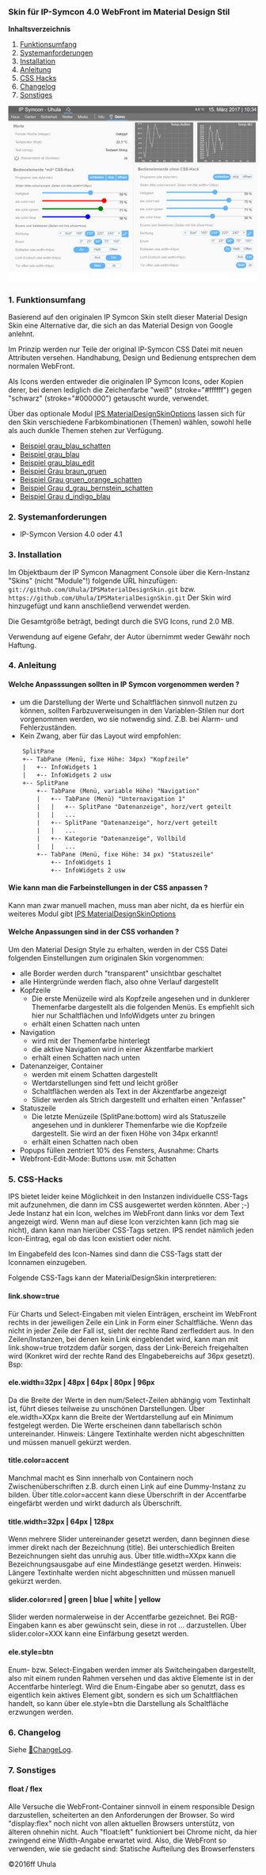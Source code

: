 ### Skin für IP-Symcon 4.0 WebFront im Material Design Stil

**Inhaltsverzeichnis**

1. [Funktionsumfang](#1-funktionsumfang)
2. [Systemanforderungen](#2-systemanforderungen)
3. [Installation](#3-installation)
4. [Anleitung](#4-anleitung)
5. [CSS Hacks](#5-css-hacks)
6. [Changelog](#6-changelog)
7. [Sonstiges](#7-sonstiges)

![Beispiel grau_blau](docs/grau_blau.png?raw=true)


### 1. Funktionsumfang
Basierend auf den originalen IP Symcon Skin stellt dieser Material Design Skin eine
Alternative dar, die sich an das Material Design von Google anlehnt.

Im Prinzip werden nur Teile der original IP-Symcon CSS Datei mit neuen Attributen
versehen. Handhabung, Design und Bedienung entsprechen dem normalen WebFront.

Als Icons werden entweder die originalen IP Symcon Icons, oder Kopien derer, bei denen lediglich die
Zeichenfarbe "weiß" (stroke="#ffffff") gegen "schwarz" (stroke="#000000") getauscht wurde, verwendet.

Über das optionale Modul [IPS MaterialDesignSkinOptions](https://github.com/Uhula/IPSMaterialDesignSkinOptions) lassen sich für den
Skin verschiedene Farbkombinationen (Themen) wählen, sowohl helle als auch dunkle Themen stehen zur Verfügung.

* [Beispiel grau_blau_schatten](docs/grau_blau_schatten.png?raw=true "grau_blau_schatten")
* [Beispiel grau_blau](docs/grau_blau.png?raw=true "Beispiel grau_blau")
* [Beispiel grau_blau_edit](docs/grau_blau_edit.png?raw=true "Beispiel grau_blau_edit")
* [Beispiel Grau braun_gruen](docs/braun_gruen.png?raw=true "Beispiel braun_gruen")
* [Beispiel Grau gruen_orange_schatten](docs/gruen_orange_schatten.png?raw=true "Beispiel gruen_orange_schatten")
* [Beispiel Grau d_grau_bernstein_schatten](docs/d_grau_bernstein_schatten.png?raw=true "Beispiel d_grau_bernstein_schatten")
* [Beispiel Grau d_indigo_blau](docs/d_indigo_blau.png?raw=true "Beispiel d_indigo_blau")


### 2. Systemanforderungen
* IP-Symcon Version 4.0 oder 4.1


### 3. Installation
Im Objektbaum der IP Symcon Managment Console über die Kern-Instanz "Skins" (nicht "Module"!) folgende URL hinzufügen:
`git://github.com/Uhula/IPSMaterialDesignSkin.git` bzw. `https://github.com/Uhula/IPSMaterialDesignSkin.git`
Der Skin wird hinzugefügt und kann anschließend verwendet werden.

Die Gesamtgröße beträgt, bedingt durch die SVG Icons, rund 2.0 MB.

Verwendung auf eigene Gefahr, der Autor übernimmt weder Gewähr noch Haftung.

### 4. Anleitung

#### Welche Anpasssungen sollten in IP Symcon vorgenommen werden ?
* um die Darstellung der Werte und Schaltflächen sinnvoll nutzen zu können,
sollten Farbzuverweisungen in den Variablen-Stilen nur dort vorgenommen
werden, wo sie notwendig sind. Z.B. bei Alarm- und Fehlerzuständen.
* Kein Zwang, aber für das Layout wird empfohlen:

```
    SplitPane
    +-- TabPane (Menü, fixe Höhe: 34px) "Kopfzeile"
    |   +-- InfoWidgets 1  
    |   +-- InfoWidgets 2 usw  
    +-- SplitPane
        +-- TabPane (Menü, variable Höhe) "Navigation"
        |   +-- TabPane (Menü) "Unternavigation 1"
        |   |   +-- SplitPane "Datenanzeige", horz/vert geteilt
        |   |   ...
        |   +-- SplitPane "Datenanzeige", horz/vert geteilt
        |   |   ...
        |   +-- Kategorie "Datenanzeige", Vollbild
        |   |   ...
        +-- TabPane (Menü, fixe Höhe: 34 px) "Statuszeile"
            +-- InfoWidgets 1  
            +-- InfoWidgets 2 usw  
```

#### Wie kann man die Farbeinstellungen in der CSS anpassen ?
Kann man zwar manuell machen, muss man aber nicht, da es hierfür ein weiteres Modul
gibt [IPS MaterialDesignSkinOptions](https://github.com/Uhula/IPSMaterialDesignSkinOptions)

#### Welche Anpassungen sind in der CSS vorhanden ?
Um den Material Design Style zu erhalten, werden in der CSS Datei folgenden Einstellungen
zum originalen Skin vorgenommen:
* alle Border werden durch "transparent" unsichtbar geschaltet
* alle Hintergründe werden flach, also ohne Verlauf dargestellt
* Kopfzeile
  * Die erste Menüzeile wird als Kopfzeile angesehen und in dunklerer
    Themenfarbe dargestellt als die folgenden Menüs. Es empfiehlt sich hier nur
    Schaltflächen und InfoWidgets unter zu bringen    
  * erhält einen Schatten nach unten  
* Navigation
  * wird mit der Themenfarbe hinterlegt
  * die aktive Navigation wird in einer Akzentfarbe markiert
  * erhält einen Schatten nach unten  
* Datenanzeiger, Container
  * werden mit einem Schatten dargestellt
  * Wertdarstellungen sind fett und leicht größer
  * Schaltflächen werden als Text in der Akzentfarbe angezeigt
  * Slider werden als Strich dargestellt und erhalten einen "Anfasser"
* Statuszeile
  * Die letzte Menüzeile (SplitPane:bottom) wird als Statuszeile angesehen und in dunklerer
    Themenfarbe wie die Kopfzeile dargestellt. Sie wird an der fixen Höhe von 34px erkannt!   
  * erhält einen Schatten nach oben
* Popups füllen zentriert 10% des Fensters, Ausnahme: Charts
* Webfront-Edit-Mode: Buttons usw. mit Schatten

### 5. CSS-Hacks
IPS bietet leider keine Möglichkeit in den Instanzen individuelle CSS-Tags mit aufzunehmen,
die dann im CSS ausgewertet werden könnten.
Aber ;-)
Jede Instanz hat ein Icon, welches im WebFront dann links vor dem Text angezeigt wird. Wenn man
auf diese Icon verzichten kann (ich mag sie nicht), dann kann man hierüber CSS-Tags
setzen. IPS rendet nämlich jeden Icon-Eintrag, egal ob das Icon existiert oder nicht.

Im Eingabefeld des Icon-Names sind dann die CSS-Tags statt der Iconnamen einzugeben.

Folgende CSS-Tags kann der MaterialDesignSkin interpretieren:

#### link.show=true
Für Charts und Select-Eingaben mit vielen Einträgen, erscheint im WebFront rechts in
der jeweiligen Zeile ein Link in Form einer Schaltfläche. Wenn das nicht in jeder
Zeile der Fall ist, sieht der rechte Rand zerfleddert aus. In den Zeilen/Instanzen,
bei denen kein Link eingeblendet wird, kann man mit link.show=true trotzdem dafür sorgen,
dass der Link-Bereich freigehalten wird (Konkret wird der rechte Rand des EIngabebereichs
auf 36px gesetzt).
Bsp:

#### ele.width=32px | 48px | 64px | 80px | 96px
Da die Breite der Werte in den num/Select-Zeilen abhängig vom Textinhalt ist,
führt dieses teilweise zu unschönen Darstellungen. Über ele.width=XXpx kann die
Breite der Wertdarstellung auf ein Minimum festgelegt werden. Die Werte
erscheinen dann tabellarisch schön untereinander.
Hinweis: Längere Textinhalte werden nicht abgeschnitten und müssen manuell
gekürzt werden.

#### title.color=accent
Manchmal macht es Sinn innerhalb von Containern noch Zwischenüberschriften z.B.
durch einen Link auf eine Dummy-Instanz zu bilden. Über title.color=accent kann
diese Überschrift in der Accentfarbe eingefärbt werden und wirkt dadurch als
Überschrift.

#### title.width=32px | 64px | 128px
Wenn mehrere Slider untereinander gesetzt werden, dann beginnen diese immer direkt
nach der Bezeichnung (title). Bei unterschiedlich Breiten Bezeichnungen sieht
das unruhig aus. Über title.width=XXpx kann die Bezeichnungsausgabe auf eine
Mindestlänge gesetzt werden.
Hinweis: Längere Textinhalte werden nicht abgeschnitten und müssen manuell
gekürzt werden.

#### slider.color=red | green | blue | white | yellow
Slider werden normalerweise in der Accentfarbe gezeichnet. Bei RGB-Eingaben kann
es aber gewünscht sein, diese in rot ... darzustellen. Über slider.color=XXX
kann eine Einfärbung gesetzt werden.

#### ele.style=btn
Enum- bzw. Select-Eingaben werden immer als Switcheingaben dargestellt, also
mit einem runden Rahmen versehen und das aktive Elemente ist in der Accentfarbe
hinterlegt. Wird die Enum-Eingabe aber so genutzt, dass es eigentlich kein
aktives Element gibt, sondern es sich um Schaltflächen handelt, so kann über
ele.style=btn die Darstellung als Schaltfläche erzwungen werden.


### 6. Changelog
Siehe [:link:ChangeLog](./CHANGELOG.md).


### 7. Sonstiges
#### float / flex
Alle Versuche die WebFront-Container sinnvoll in einem responsible Design darzustellen,
scheiterten an den Anforderungen der Browser. So wird "display:flex" noch nicht von allen
aktuellen Browsers unterstütz, von älteren ohnehin nicht.
Auch "float:left" funktioniert bei Chrome nicht, da hier zwingend eine Width-Angabe erwartet
wird. Also, die WebFront so verwenden, wie sie gedacht sind: Statische Aufteilung des Browserfensters


:copyright:2016ff Uhula
